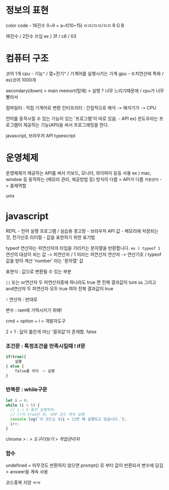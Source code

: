 # 정보의 표현

color code - 16진수
0~9 + a~f(10~15)
ㅁㅁ/ㅁㅁ/ㅁㅁ
 R   G   B

 16진수 / 2진수 쓰임
 ex ) 3f / c6 / 03



 # 컴퓨터 구조

코어 1개
 cpu - 기능^ / 열+전기^ / 기계어를 실행시키는 기계
 gpu - 수치연산에 특화 / ex)코어 1000개

 secondary(down) > main memort(탑재) > 실행
 ? 너무 느리기때문에 / cpu가 너무 빨라서

 컴파일러 : 직접 기계어로 변환
 인터프리터 : 간접적으로 해석 -> 해석기가 -> CPU

 언어를 동작시킬 수 있는 기능이 있는 '프로그램'이 따로 있음. - API
ex) 윈도우라는 프로그램이 제공하는 기능(API)을 써서 프로그래밍을 한다.

javascript, 브라우저 API
typescript



# 운영체제

운영체제가 제공하는 API를 써서 키보드, 모니터, 와이파이 등등 사용
ex ) mac, window 등
동작하는 (메모리 관리, 제공방법 등) 방식이 다름 = API가 다름
`자원관리` -> 중재역할

unix

# javascript

REPL - 언어 실행 프로그램 / 실습용
경고창 - 브라우저 API
값 - 메모리에 저장되는 것, 전기신호
리터럴 - 값을 표현하기 위한 표기법

typeof 연산자는 피연산자의 타입을 가리키는 문자열을 반환합니다.
`ex ) typeof 1`
연산의 대상이 되는 값 -> 피연산자 / 1 이라는 피연산자
연산자 -> 연산기호 / typeof 값을 받아 계산
'number' 라는 '문자열' 값

표현식 : 값으로 변환될 수 있는 부분

`||` 또는 or연산자 두 피연산자중에 하나라도 true 면 전체 결과값이 ture
`&&` 그리고 and연산자  두 피연산자 모두 true 여야 전체 결과값이 true

`!` 연산자 : 반대로

변수 : ram에 기억시키기 위해!

cmd + option + i = 개발자도구

2 < 1
: 닶이 틀린게 아닌 '결과값'이 존재함. false

### 조건문 : 특정조건을 만족시킬때 ! if문
```js
if(true){
    실행
} else {
    false를 의미 -> 실행
}
```

### 반복문 : while구문
```js
let i = 0;
while (i < 5) {
  // i < 5 동안 실행하라.
  // ()이 true인 한, 내부 코드 계속 실행
  console.log(`이 코드는 ${i + 1}번 째 실행되고 있습니다.`);
  i++;
}
```

_chrome > : > 도구더보기 > 작업관리자_

### 함수

undefined = 아무것도 반환하지 않으면
prompt() 로 부터 값이 반환되서 변수에 담김 > answer을 계속 사용

코드중복 지양 ㅠㅠ



